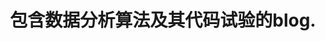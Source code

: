 ---
layout: category
title: 包含数据分析算法及其代码试验的blog.        # e.g. Insect
category: 数据分析     # e.g. Insect
---